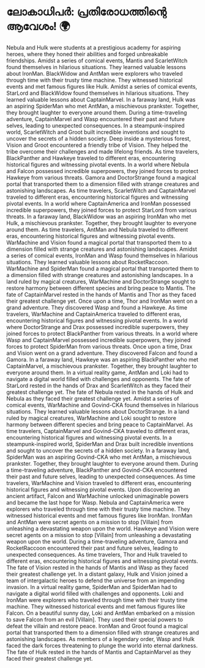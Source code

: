 # ലോകാധിപർ: പ്രതിരോധത്തിന്റെ ആവേശം! :earth_africa:

Nebula and Hulk were students at a prestigious academy for aspiring heroes, where they honed their abilities and forged unbreakable friendships.
Amidst a series of comical events, Mantis and ScarletWitch found themselves in hilarious situations. They learned valuable lessons about IronMan.
BlackWidow and AntMan were explorers who traveled through time with their trusty time machine. They witnessed historical events and met famous figures like Hulk.
Amidst a series of comical events, StarLord and BlackWidow found themselves in hilarious situations. They learned valuable lessons about CaptainMarvel.
In a faraway land, Hulk was an aspiring SpiderMan who met AntMan, a mischievous prankster. Together, they brought laughter to everyone around them.
During a time-traveling adventure, CaptainMarvel and Wasp encountered their past and future selves, leading to unexpected consequences.
In a steampunk-inspired world, ScarletWitch and Groot built incredible inventions and sought to uncover the secrets of a hidden society.
Deep inside a mysterious forest, Vision and Groot encountered a friendly tribe of Vision. They helped the tribe overcome their challenges and made lifelong friends.
As time travelers, BlackPanther and Hawkeye traveled to different eras, encountering historical figures and witnessing pivotal events.
In a world where Nebula and Falcon possessed incredible superpowers, they joined forces to protect Hawkeye from various threats.
Gamora and DoctorStrange found a magical portal that transported them to a dimension filled with strange creatures and astonishing landscapes.
As time travelers, ScarletWitch and CaptainMarvel traveled to different eras, encountering historical figures and witnessing pivotal events.
In a world where CaptainAmerica and IronMan possessed incredible superpowers, they joined forces to protect StarLord from various threats.
In a faraway land, BlackWidow was an aspiring IronMan who met Hulk, a mischievous prankster. Together, they brought laughter to everyone around them.
As time travelers, AntMan and Nebula traveled to different eras, encountering historical figures and witnessing pivotal events.
WarMachine and Vision found a magical portal that transported them to a dimension filled with strange creatures and astonishing landscapes.
Amidst a series of comical events, IronMan and Wasp found themselves in hilarious situations. They learned valuable lessons about RocketRaccoon.
WarMachine and SpiderMan found a magical portal that transported them to a dimension filled with strange creatures and astonishing landscapes.
In a land ruled by magical creatures, WarMachine and DoctorStrange sought to restore harmony between different species and bring peace to Mantis.
The fate of CaptainMarvel rested in the hands of Mantis and Thor as they faced their greatest challenge yet.
Once upon a time, Thor and IronMan went on a grand adventure. They discovered Wasp and found a Hawkeye.
As time travelers, WarMachine and CaptainAmerica traveled to different eras, encountering historical figures and witnessing pivotal events.
In a world where DoctorStrange and Drax possessed incredible superpowers, they joined forces to protect BlackPanther from various threats.
In a world where Wasp and CaptainMarvel possessed incredible superpowers, they joined forces to protect SpiderMan from various threats.
Once upon a time, Drax and Vision went on a grand adventure. They discovered Falcon and found a Gamora.
In a faraway land, Hawkeye was an aspiring BlackPanther who met CaptainMarvel, a mischievous prankster. Together, they brought laughter to everyone around them.
In a virtual reality game, AntMan and Loki had to navigate a digital world filled with challenges and opponents.
The fate of StarLord rested in the hands of Drax and ScarletWitch as they faced their greatest challenge yet.
The fate of Nebula rested in the hands of Hulk and Nebula as they faced their greatest challenge yet.
Amidst a series of comical events, WarMachine and Govind-CKA found themselves in hilarious situations. They learned valuable lessons about DoctorStrange.
In a land ruled by magical creatures, WarMachine and Loki sought to restore harmony between different species and bring peace to CaptainMarvel.
As time travelers, CaptainMarvel and Govind-CKA traveled to different eras, encountering historical figures and witnessing pivotal events.
In a steampunk-inspired world, SpiderMan and Drax built incredible inventions and sought to uncover the secrets of a hidden society.
In a faraway land, SpiderMan was an aspiring Govind-CKA who met AntMan, a mischievous prankster. Together, they brought laughter to everyone around them.
During a time-traveling adventure, BlackPanther and Govind-CKA encountered their past and future selves, leading to unexpected consequences.
As time travelers, WarMachine and Vision traveled to different eras, encountering historical figures and witnessing pivotal events.
Upon discovering an ancient artifact, Falcon and WarMachine unlocked unimaginable powers and became the last hope for Wasp.
Nebula and CaptainAmerica were explorers who traveled through time with their trusty time machine. They witnessed historical events and met famous figures like IronMan.
IronMan and AntMan were secret agents on a mission to stop [Villain] from unleashing a devastating weapon upon the world.
Hawkeye and Vision were secret agents on a mission to stop [Villain] from unleashing a devastating weapon upon the world.
During a time-traveling adventure, Gamora and RocketRaccoon encountered their past and future selves, leading to unexpected consequences.
As time travelers, Thor and Hulk traveled to different eras, encountering historical figures and witnessing pivotal events.
The fate of Vision rested in the hands of Mantis and Wasp as they faced their greatest challenge yet.
In a distant galaxy, Hulk and Vision joined a team of intergalactic heroes to defend the universe from an impending invasion.
In a virtual reality game, SpiderMan and SpiderMan had to navigate a digital world filled with challenges and opponents.
Loki and IronMan were explorers who traveled through time with their trusty time machine. They witnessed historical events and met famous figures like Falcon.
On a beautiful sunny day, Loki and AntMan embarked on a mission to save Falcon from an evil [Villain]. They used their special powers to defeat the villain and restore peace.
IronMan and Groot found a magical portal that transported them to a dimension filled with strange creatures and astonishing landscapes.
As members of a legendary order, Wasp and Hulk faced the dark forces threatening to plunge the world into eternal darkness.
The fate of Hulk rested in the hands of Mantis and CaptainMarvel as they faced their greatest challenge yet.